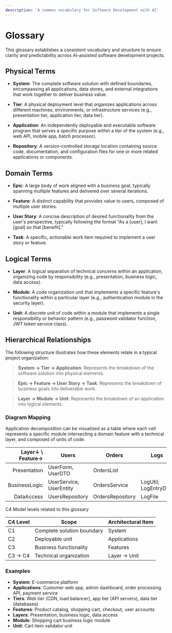 ```yaml
---
description: 'A common vocabulary for Software Development with AI'
---
```


# Glossary

This glossary establishes a consistent vocabulary and structure to ensure clarity and predictability across AI-assisted software development projects.

## Physical Terms

- **System**: The complete software solution with defined boundaries, encompassing all applications, data stores, and external integrations that work together to deliver business value.

- **Tier**: A physical deployment level that organizes applications across different machines, environments, or infrastructure services (e.g., presentation tier, application tier, data tier).

- **Application**: An independently deployable and executable software program that serves a specific purpose within a tier of the system (e.g., web API, mobile app, batch processor).

- **Repository**: A version-controlled storage location containing source code, documentation, and configuration files for one or more related applications or components.

## Domain Terms

- **Epic**: A large body of work aligned with a business goal, typically spanning multiple features and delivered over several iterations.

- **Feature**: A distinct capability that provides value to users, composed of multiple user stories.

- **User Story**: A concise description of desired functionality from the user's perspective, typically following the format "As a [user], I want [goal] so that [benefit]."

- **Task**: A specific, actionable work item required to implement a user story or feature.

## Logical Terms

- **Layer**: A logical separation of technical concerns within an application, organizing code by responsibility (e.g., presentation, business logic, data access).

- **Module**: A code organization unit that implements a specific feature's functionality within a particular layer (e.g., authentication module in the security layer).

- **Unit**: A discrete unit of code within a module that implements a single responsibility or behavior pattern (e.g., password validator function, JWT token service class).

## Hierarchical Relationships

The following structure illustrates how these elements relate in a typical project organization:

> **System → Tier → Application**: Represents the breakdown of the software solution into physical elements.

> **Epic → Feature → User Story → Task**: Represents the breakdown of business goals into deliverable work.

> **Layer → Module → Unit**: Represents the breakdown of an application into logical elements.

### Diagram Mapping

Application decomposition can be visualized as a table where each cell represents a specific module intersecting a domain feature with a technical layer, and composed of units of code.

| Layer↓ \ Feature→ | Users                   | Orders           | Logs                 |
| ----------------: | ----------------------- | ---------------- | -------------------- |
|      Presentation | UserForm, UserDTO       | OrdersList       |                      |
|     BusinessLogic | UserService, UserEntity | OrdersService    | LogUtil, LogEntryDTO |
|        DataAccess | UsersRepository         | OrdersRepository | LogFile              |

C4 Model levels related to this glossary

| C4 Level | Scope                      | Architectural Item |
| -------- | -------------------------- | ------------------ |
| C1       | Complete solution boundary | System             |
| C2       | Deployable unit            | Applications       |
| C3       | Business functionality     | Features           |
| C3 → C4  | Technical organization     | Layer  → Unit      |

### Examples

- **System**: E-commerce platform
- **Applications**: Customer web app, admin dashboard, order processing API, payment service
- **Tiers**: Web tier (CDN, load balancer), app tier (API servers), data tier (databases)
- **Features**: Product catalog, shopping cart, checkout, user accounts
- **Layers**: Presentation, business logic, data access
- **Module**: Shopping cart business logic module
- **Unit**: Cart item validator unit